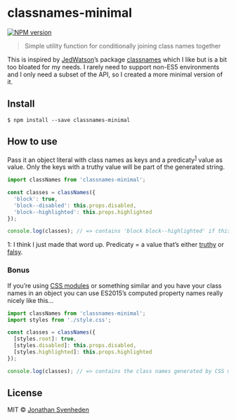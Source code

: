 # classnames-minimal

[![NPM version][npm-image]][npm-url]

> Simple utility function for conditionally joining class names together

This is inspired by [JedWatson](https://github.com/JedWatson)’s package [classnames](https://github.com/JedWatson/classnames) which I like but is a bit too bloated for my needs. I rarely need to support non-ES5 environments and I only need a subset of the API, so I created a more minimal version of it.

## Install

```
$ npm install --save classnames-minimal
```

## How to use

Pass it an object literal with class names as keys and a predicaty<sup>[1](#predicaty)</sup> value as value. Only the keys with a truthy value will be part of the generated string.

```javascript
import classNames from 'classnames-minimal';

const classes = classNames({
  'block': true,
  'block--disabled': this.props.disabled,
  'block--highlighted': this.props.highlighted
});

console.log(classes); // => contains 'block block--highlighted' if this.props.highlighted == true and this.props.disabled == false
```

<a name="predicaty">1</a>: I think I just made that word up. Predicaty = a value that’s either [truthy](https://developer.mozilla.org/en-US/docs/Glossary/Truthy) or [falsy](https://developer.mozilla.org/en-US/docs/Glossary/Falsy).

### Bonus

If you’re using [CSS modules](https://github.com/css-modules/css-modules) or something similar and you have your class names in an object you can use ES2015’s computed property names really nicely like this…

```javascript
import classNames from 'classnames-minimal';
import styles from './style.css';

const classes = classNames({
  [styles.root]: true,
  [styles.disabled]: this.props.disabled,
  [styles.highlighted]: this.props.highlighted
});

console.log(classes); // => contains the class names generated by CSS modules and filtered by our predicates
```

## License

MIT © [Jonathan Svenheden](https://github.com/svenheden)

[npm-url]: https://npmjs.org/package/classnames-minimal
[npm-image]: https://badge.fury.io/js/classnames-minimal.svg
